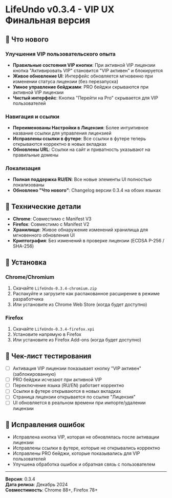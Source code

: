 # LifeUndo v0.3.4 - VIP UX Финальная версия

## 🎯 Что нового

### Улучшения VIP пользовательского опыта
- **Правильные состояния VIP кнопки**: При активной VIP лицензии кнопка "Активировать VIP" становится "VIP активен" и блокируется
- **Живое обновление UI**: Интерфейс обновляется мгновенно при изменении статуса лицензии (без перезапуска)
- **Умное управление бейджами**: PRO бейджи скрываются при активной VIP лицензии
- **Чистый интерфейс**: Кнопка "Перейти на Pro" скрывается для VIP пользователей

### Навигация и ссылки
- **Переименованы Настройки в Лицензия**: Более интуитивное название ссылки для управления лицензией
- **Исправлены ссылки в футере**: Все ссылки в футере теперь открываются корректно в новых вкладках
- **Обновлены URL**: Ссылки на сайт и приватность указывают на правильные домены

### Локализация
- **Полная поддержка RU/EN**: Все новые элементы UI полностью локализованы
- **Обновлено "Что нового"**: Changelog версии 0.3.4 на обоих языках

## 🔧 Технические детали

- **Chrome**: Совместимо с Manifest V3
- **Firefox**: Совместимо с Manifest V2  
- **Хранилище**: Живое обнаружение изменений хранилища для мгновенного обновления UI
- **Криптография**: Без изменений в проверке лицензии (ECDSA P-256 / SHA-256)

## 🚀 Установка

### Chrome/Chromium
1. Скачайте `LifeUndo-0.3.4-chromium.zip`
2. Распакуйте и загрузите как распакованное расширение в режиме разработчика
3. Или установите из Chrome Web Store (когда будет доступно)

### Firefox
1. Скачайте `LifeUndo-0.3.4-firefox.xpi`
2. Установите напрямую в Firefox
3. Или установите из Firefox Add-ons (когда будет доступно)

## 📝 Чек-лист тестирования

- [ ] Активация VIP лицензии показывает кнопку "VIP активен" (заблокированную)
- [ ] PRO бейджи исчезают при активной VIP
- [ ] Переключение языка (RU/EN) работает корректно
- [ ] Ссылки в футере открываются в новых вкладках
- [ ] Страница лицензии открывается по ссылке "Лицензия"
- [ ] UI обновляется в реальном времени при импорте/удалении лицензии

## 🐛 Исправления ошибок

- Исправлена кнопка VIP, которая не обновлялась после активации лицензии
- Исправлены ссылки в футере, которые не открывались корректно
- Исправлены PRO бейджи, которые показывались для VIP пользователей
- Улучшена обработка ошибок и обратная связь с пользователем

---

**Версия**: 0.3.4  
**Дата релиза**: Декабрь 2024  
**Совместимость**: Chrome 88+, Firefox 78+














